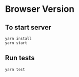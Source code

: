 # Browser Version

## To start server

```
yarn install
yarn start
```

## Run tests

```
yarn test
```
